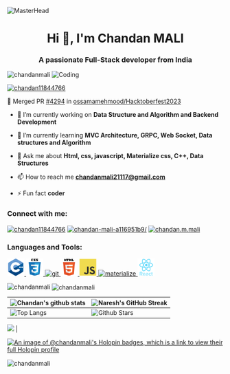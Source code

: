 ![MasterHead](https://user-images.githubusercontent.com/99876749/204871672-98eeac12-1d33-4f4a-9aa3-c0d820b6d942.gif)

<h1 align="center">Hi 👋, I'm Chandan MALI</h1>
<h3 align="center">A passionate Full-Stack developer from India</h3>
<!-- <img align="right" alt="Coding" width="400" src="https://raw.githubusercontent.com/abhisheknaiidu/abhisheknaiidu/master/code.gif"> -->
<img align="right" alt="Coding" width="400" src="https://media.tenor.com/rePDfDWO3XoAAAAd/hacking.gif">


<p align="left"> <img src="https://komarev.com/ghpvc/?username=chandanmali&label=Profile%20views&color=0e75b6&style=flat" alt="chandanmali" /> </p>

<p align="left"> <a href="https://twitter.com/chandan11844766" target="blank"><img src="https://img.shields.io/twitter/follow/chandan11844766?logo=twitter&style=for-the-badge" alt="chandan11844766" /></a> </p>

🎉 Merged PR [#4294](https://github.com/ossamamehmood/Hacktoberfest2023/pull/4294) in [ossamamehmood/Hacktoberfest2023](https://github.com/ossamamehmood/Hacktoberfest2023)

- 🔭 I’m currently working on **Data Structure and Algorithm and Backend Development**

- 🌱 I’m currently learning **MVC Architecture, GRPC, Web Socket, Data structures and Algorithm**

- 💬 Ask me about **Html, css, javascript, Materialize css, C++, Data Structures** 

- 📫 How to reach me **chandanmali21117@gmail.com**

- ⚡ Fun fact **coder**

<h3 align="left">Connect with me:</h3>
<p align="left">
<a href="https://twitter.com/chandan11844766" target="blank"><img align="center" src="https://raw.githubusercontent.com/rahuldkjain/github-profile-readme-generator/master/src/images/icons/Social/twitter.svg" alt="chandan11844766" height="30" width="40" /></a>
<a href="https://linkedin.com/in/chandan-mali-a116951b9/" target="blank"><img align="center" src="https://raw.githubusercontent.com/rahuldkjain/github-profile-readme-generator/master/src/images/icons/Social/linked-in-alt.svg" alt="chandan-mali-a116951b9/" height="30" width="40" /></a>
<a href="https://instagram.com/chandan.m.mali" target="blank"><img align="center" src="https://raw.githubusercontent.com/rahuldkjain/github-profile-readme-generator/master/src/images/icons/Social/instagram.svg" alt="chandan.m.mali" height="30" width="40" /></a>
</p>

<h3 align="left">Languages and Tools:</h3>
<p align="left"> <a href="https://www.w3schools.com/cpp/" target="_blank" rel="noreferrer"> <img src="https://raw.githubusercontent.com/devicons/devicon/master/icons/cplusplus/cplusplus-original.svg" alt="cplusplus" width="40" height="40"/> </a> <a href="https://www.w3schools.com/css/" target="_blank" rel="noreferrer"> <img src="https://raw.githubusercontent.com/devicons/devicon/master/icons/css3/css3-original-wordmark.svg" alt="css3" width="40" height="40"/> </a> <a href="https://git-scm.com/" target="_blank" rel="noreferrer"> <img src="https://www.vectorlogo.zone/logos/git-scm/git-scm-icon.svg" alt="git" width="40" height="40"/> </a> <a href="https://www.w3.org/html/" target="_blank" rel="noreferrer"> <img src="https://raw.githubusercontent.com/devicons/devicon/master/icons/html5/html5-original-wordmark.svg" alt="html5" width="40" height="40"/> </a> <a href="https://developer.mozilla.org/en-US/docs/Web/JavaScript" target="_blank" rel="noreferrer"> <img src="https://raw.githubusercontent.com/devicons/devicon/master/icons/javascript/javascript-original.svg" alt="javascript" width="40" height="40"/> </a> <a href="https://materializecss.com/" target="_blank" rel="noreferrer"> <img src="https://raw.githubusercontent.com/prplx/svg-logos/5585531d45d294869c4eaab4d7cf2e9c167710a9/svg/materialize.svg" alt="materialize" width="40" height="40"/> </a> <a href="https://reactjs.org/" target="_blank" rel="noreferrer"> <img src="https://raw.githubusercontent.com/devicons/devicon/master/icons/react/react-original-wordmark.svg" alt="react" width="40" height="40"/> </a> </p>



<p><img align="left" src="https://github-readme-stats.vercel.app/api/top-langs?username=chandanmali&show_icons=true&locale=en&layout=compact" alt="chandanmali" /></p>

<p>&nbsp;<img align="center" src="https://github-readme-stats.vercel.app/api?username=chandanmali&show_icons=true&locale=en" alt="chandanmali" /></p>

| ![Chandan's github stats](https://github-readme-stats.vercel.app/api?username=Naresh-chandanbatve&show_icons=true&theme=tokyonight) | ![Naresh's GitHub Streak](https://github-readme-streak-stats.herokuapp.com/?user=Naresh-chandanbatve&theme=tokyonight) |
| --- | --- |
| ![Top Langs](https://github-readme-stats.vercel.app/api/top-langs/?username=Naresh-chandanbatve&theme=tokyonight) | ![Github Stars](https://github-readme-stats.vercel.app/api?username=Naresh-chandanbatve&show_icons=true&locale=en&count_private=true&hide_rank=true&custom_title=My%20GitHub%20Stats&disable_animations=true&theme=tokyonight) |

<img width="830" src="https://github-readme-activity-graph.vercel.app/graph?username=Naresh-chandanbatve&bg_color=21232a&color=a8eeff&line=61dafb&point=f0fcff&area=true&hide_border=false" /> |




[![An image of @chandanmali's Holopin badges, which is a link to view their full Holopin profile](https://holopin.me/chandanmali)](https://holopin.io/@chandanmali)




<p><img align="center" src="https://github-readme-streak-stats.herokuapp.com/?user=chandanmali&" alt="chandanmali" /></p>


